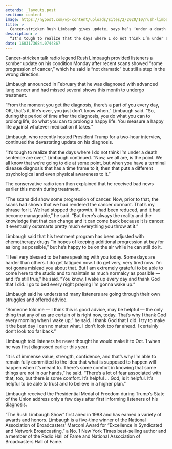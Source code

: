 ```yaml
--- 
extends: _layouts.post 
section: content 
image: https://nypost.com/wp-content/uploads/sites/2/2020/10/rush-limbaugh.jpg?quality=90&strip=all&w=1200 
title: > 
  Cancer-stricken Rush Limbaugh gives update, says he’s ‘under a death sentence’ 
description: > 
  “It’s tough to realize that the days where I do not think I’m under a death sentence are over,” Limbaugh continued.“You know, I wake up every day and thank God that I did.I thank God that I did.It’s helpful … God, is it helpful.“The Rush Limbaugh Show” first aired in 1988 and has earned a variety of awards and honors. 
date: 1603173684.0744867 
--- 
```

<div><p>Cancer-stricken talk radio legend Rush Limbaugh provided listeners a somber update on his condition Monday after recent scans showed &#8220;some progression of cancer,&#8221; which he said is &#8220;not dramatic&#8221; but still a step in the wrong direction.</p>
<p>Limbaugh announced in February that he was diagnosed with advanced lung cancer and had missed several shows this month to undergo treatment.</p>
<p>&#8220;From the moment you get the diagnosis, there&#8217;s a part of you every day, OK, that&#8217;s it, life&#8217;s over, you just don&#8217;t know when,&#8221; Limbaugh said. &#8220;So, during the period of time after the diagnosis, you do what you can to prolong life, do what you can to prolong a happy life. You measure a happy life against whatever medication it takes.&#8221;</p>
<p>Limbaugh, who recently hosted President Trump for a two-hour interview, continued the devastating update on his diagnosis.</p>
<p>&#8220;It&#8217;s tough to realize that the days where I do not think I&#8217;m under a death sentence are over,&#8221; Limbaugh continued. &#8220;Now, we all are, is the point. We all know that we&#8217;re going to die at some point, but when you have a terminal disease diagnosis that has a time frame to it, then that puts a different psychological and even physical awareness to it.&#8221;</p>
<p>The conservative radio icon then explained that he received bad news earlier this month during treatment.</p>
<p>&#8220;The scans did show some progression of cancer. Now, prior to that, the scans had shown that we had rendered the cancer dormant. That&#8217;s my phrase for it. We had stopped the growth. It had been reduced, and it had become manageable,&#8221; he said. &#8220;But there&#8217;s always the reality and the knowledge that that can change and it can come back because it is cancer. It eventually outsmarts pretty much everything you throw at it.&#8221;</p>
<p>Limbaugh said that his treatment program has been adjusted with chemotherapy drugs &#8220;in hopes of keeping additional progression at bay for as long as possible,&#8221; but he&#8217;s happy to be on the air while he can still do it.</p>
<p>&#8220;I feel very blessed to be here speaking with you today. Some days are harder than others. I do get fatigued now. I do get very, very tired now. I&#8217;m not gonna mislead you about that. But I am extremely grateful to be able to come here to the studio and to maintain as much normalcy as possible &#8212; and it&#8217;s still true,&#8221; he said. &#8220;You know, I wake up every day and thank God that I did. I go to bed every night praying I&#8217;m gonna wake up.&#8221;</p>
<p>Limbaugh said he understand many listeners are going through their own struggles and offered advice.</p>
<p>&#8220;Someone told me &#8212; I think this is good advice, may be helpful &#8212; the only thing that any of us are certain of is right now, today. That&#8217;s why I thank God every morning when I wake up,&#8221; he said. I thank God that I did. I try to make it the best day I can no matter what. I don&#8217;t look too far ahead. I certainly don&#8217;t look too far back.&#8221;</p>
<p>Limbaugh told listeners he never thought he would make it to Oct. 1 when he was first diagnosed earlier this year.</p>
<p>&#8220;It is of immense value, strength, confidence, and that&#8217;s why I&#8217;m able to remain fully committed to the idea that what is supposed to happen will happen when it&#8217;s meant to. There&#8217;s some comfort in knowing that some things are not in our hands,&#8221; he said. &#8220;There&#8217;s a lot of fear associated with that, too, but there is some comfort. It&#8217;s helpful &#8230; God, is it helpful. It&#8217;s helpful to be able to trust and to believe in a higher plan.&#8221;</p>
<p>Limbaugh received the Presidential Medal of Freedom during Trump&#8217;s State of the Union address only a few days after first informing listeners of his diagnosis.</p>
<p>&#8220;The Rush Limbaugh Show&#8221; first aired in 1988 and has earned a variety of awards and honors. Limbaugh is a five-time winner of the National Association of Broadcasters&#8217; Marconi Award for &#8220;Excellence in Syndicated and Network Broadcasting,&#8221; a No. 1 New York Times best-selling author and a member of the Radio Hall of Fame and National Association of Broadcasters Hall of Fame.</p>
			</div>
